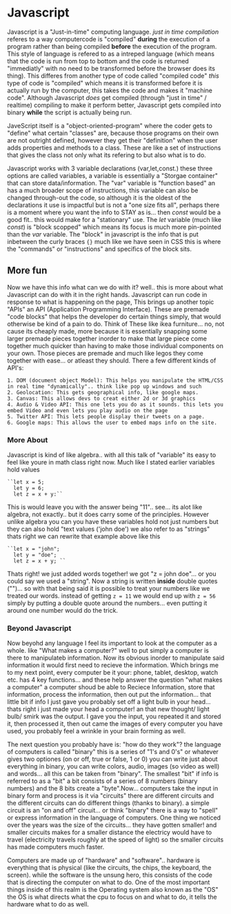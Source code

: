 # Javascript

Javascript is a "Just-in-time" computing language. *just in time compilation* referes to a way computercode is "compiled" **during** the execution of a program rather than being compiled **before** the execution of the program. This style of language is refered to as a intreped language (which means that the code is run from top to bottom and the code is returned "immediatly" with no need to be transformed before the browser does its thing). This differes from another type of code called "compiled code" *this* type of code is "compiled" which means it is transformed before it is actually run by the computer, this takes the code and makes it "machine code". Although Javascript *does* get compiled (through "just in time" / realtime) compiling to make it perform better, Javascript gets compiled into binary **while** the script is actually being run.

JaveScript itself is a "object-oriented-program" where the coder gets to "define" what certain "classes" are, because those programs on their own are not outright defined, however they get their "definition" when the user adds properties and methods to a class. These are like a set of instructions that gives the class not only what its refering to but also what is to do.

Javascript works with 3 variable declarations (var,let,const.) these three options are called variables, a variable is essentially a "Storgae container" that can store data/information. The "var" variable is "function based" an has a much broader scope of instructions, this variable can also be changed through-out the code, so although it is the oldest of the declarations it use is impactful but is not a "one size fits all", perhaps there is a moment where you want the info to STAY as is... then *const* would be a good fit.. this would make for a "stationary" use. The *let* variable (much like *const*) is "block scopped" which means its focus is much more pin-pointed than the *var* variable. The "block" in javascript is the info that is put inbetween the curly braces ``{}`` much like we have seen in CSS this is where the "commands" or "instructions" and specifics of the block sits.

## More fun

Now we have this info what can we do with it? well.. this is more about what Javascript can do with it in the right hands. Javascript can run code in response to what is happening on the page, This brings up another topic "APIs" an API (Application Programming Interface). These are premade "code blocks" that helps the developer do certain things simply, that would otherwise be kind of a pain to do. Think of These like ikea furniture... no, not cause its cheaply made, more because it is essentially snapping some larger premade pieces together inorder to make that large piece come together much quicker than having to make those individual components on your own. Those pieces are premade and much like legos they come together with ease... or atleast they should. There a few different kinds of API's:

    1. DOM (document object Model): This helps you manipulate the HTML/CSS in real time "dynamically".. think like pop up windows and such
    2. Geolocation: This gets geographical info, like google maps.
    3. Canvas: This allows devs to creat either 2d or 3d graphics
    4. Audio & Video API: This one lets you do as it sounds. this lets you embed Video and even lets you play audio on the page
    5. Twitter API: This lets people display their tweets on a page.
    6. Google maps: This allows the user to embed maps info on the site.

### More About

Javascript is kind of like algebra.. with all this talk of "variable" its easy to feel like youre in math class right now. Much like I stated earlier variables hold values 

    ``let x = 5;
      let y = 6;
      let z = x + y:``

This is would leave you with the answer being "11".. see... its alot like algebra, not exactly.. but it does carry some of the principles. However unlike algebra you can you have these variables hold not just numbers but they can also hold "text values ('john doe') we also refer to as "strings" thats right we can rewrite that example above like this 

    ``let x = "john";
      let y = "doe";
      let z = x + y; ``

Thats right! we just added words together! we got "z = john doe"... or you could say we used a "string". Now a string is written **inside** double quotes ("")... so with that being said it is possible to treat your numbers like we treated our words. instead of getting ``z = 11`` we would end up with ``z = 56`` simply by putting a double quote around the numbers... even putting it around one number would do the trick. 

### Beyond Javascript

Now beyohd any language I feel its important to look at the computer as a whole. like "What makes a computer?" well to put simply a computer is there to manipulateb information. Now its obvious inorder to manipulate said information it would first need to recieve the information. Which brings me to my next point, every computer be it your: phone, tablet, desktop, watch etc. has 4 key functions... and these help answer the question "what makes a computer" a computer shoud be able to Reciece Information, store that information, process the information, then out put the information... that little bit if info I just gave you probably set off a light bulb in your head... thats right i just made your head a computer! an that new thought/ light bulb/ smirk was the output. I gave you the input, you repeated it and stored it, then processed it, then out came the images of every computer you have used, you probably feel a wrinkle in your brain forming as well.

The next question you probably have is: "how do they work"?
the language of computers is called "binary" this is a series of "1's and 0's" or whatever gives two optiones (on or off, true or false, 1 or 0) you can write just about everything in  binary, you can write colors, audio, images (so video as well) and words... all this can be taken from "binary". The smallest "bit" if info is referred to as a "bit" a bit consists of a series of 8 numbers (binary numbers) and the 8 bits create a "byte".Now... computers take the input in binary form and process is it via "circuits" there are different circuits and the different circuits can do different things (thanks to binary). a simple circuit is an "on and off" circuit... or think "binary" there is a way to "spell" or express information in the language of computers. One thing we noticed over the years was the size of the circuits... they have gotten smaller! and smaller circuits makes for a smaller distance the electricy would have to travel (electricity travels roughly at the speed of light) so the smaller circuits has made computers much faster.

Computers are made up of "hardware" and "software".. hardware is everything that is physical (like the circuits, the chips, the keyboard, the screen). while the software is the unsung hero, this consists of the code that is directing the computer on what to do. One of the most important things inside of this realm is the Operating system also known as the "OS" the OS is what directs what the cpu to focus on and what to do, it tells the hardware what to do as well.

